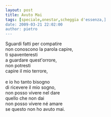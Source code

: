 ```yaml
---
layout: post
title: Avuto Mai
tags: [speciale,onestar,scheggia d'essenza,]
date: 2009-03-21 22:02:00
author: pietro
---
```

Sguardi fatti per compatire<br/>non conoscono la parola capire,<br/>ti spaventeresti<br/>a guardare quest'orrore,<br/>non potresti<br/>capire il mio terrore,<br/><br/>e io ho tanto bisogno<br/>di ricevere il mio sogno,<br/>non posso vivere nel dare<br/>quello che non dai<br/>non posso vivere né amare<br/>se questo non ho avuto mai.
